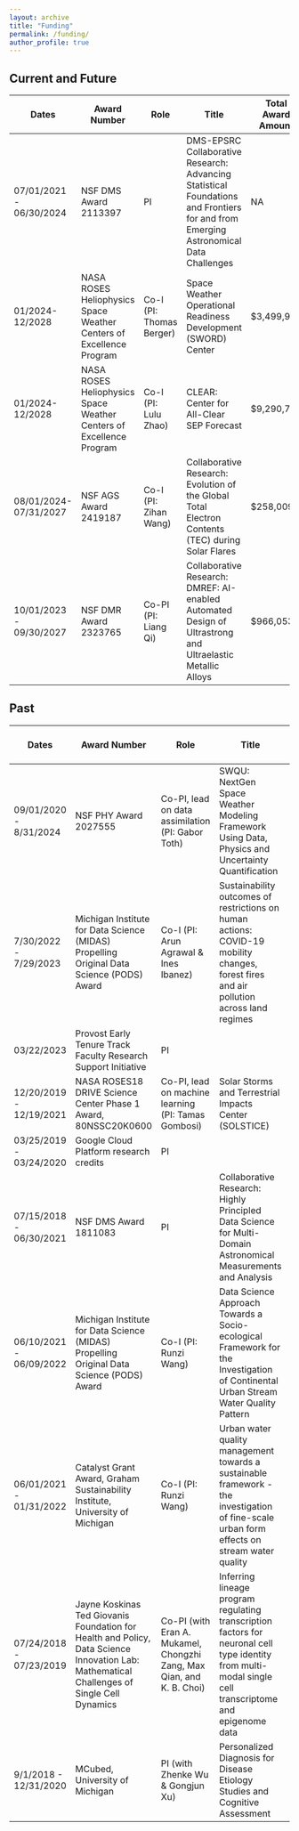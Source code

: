 ```yaml
---
layout: archive
title: "Funding"
permalink: /funding/
author_profile: true 
---
```


## Current and Future

| Dates | Award Number | Role | Title | Total Award Amount | My Award Amount
| -- | ---- | ---- | ----------------------- | --- | --- |
|07/01/2021 - 06/30/2024| NSF DMS Award 2113397 | PI | DMS-EPSRC Collaborative Research: Advancing Statistical Foundations and Frontiers for and from Emerging Astronomical Data Challenges | NA |  $160,000 |
|01/2024-12/2028 | NASA ROSES Heliophysics Space Weather Centers of Excellence Program | Co-I (PI: Thomas Berger) | Space Weather Operational Readiness Development (SWORD) Center | $3,499,990| $128,062 |
|01/2024-12/2028 | NASA ROSES Heliophysics Space Weather Centers of Excellence Program | Co-I (PI: Lulu Zhao) | CLEAR: Center for All-Clear SEP Forecast | $9,290,762 | $645,898 |
|08/01/2024-07/31/2027 | NSF AGS Award 2419187| Co-I (PI: Zihan Wang) | Collaborative Research: Evolution of the Global Total Electron Contents (TEC) during Solar Flares | $258,009|half|
|10/01/2023 - 09/30/2027 | NSF DMR Award 2323765 | Co-PI (PI: Liang Qi) | Collaborative Research: DMREF: AI-enabled Automated Design of Ultrastrong and Ultraelastic Metallic Alloys | $966,053 | $116,568 |

## Past


| Dates | Award Number | Role | Title | Total Award Amount | My Award Amount
| -- | ---- | ---- | ----------------------- | --- | --- |
|09/01/2020 - 8/31/2024 | NSF PHY Award 2027555 | Co-PI, lead on data assimilation (PI: Gabor Toth) | SWQU: NextGen Space Weather Modeling Framework Using Data, Physics and Uncertainty Quantification | $2,860,000 | $333,451 |
|7/30/2022 - 7/29/2023 | Michigan Institute for Data Science (MIDAS) Propelling Original Data Science (PODS) Award | Co-I (PI: Arun Agrawal & Ines Ibanez) | Sustainability outcomes of restrictions on human actions: COVID-19 mobility changes, forest fires and air pollution across land regimes | $35,000 | 0|
|03/22/2023 | Provost Early Tenure Track Faculty Research Support Initiative | PI | |NA| $3,000 |
|12/20/2019 - 12/19/2021 | NASA ROSES18 DRIVE Science Center Phase 1 Award, 80NSSC20K0600 | Co-PI, lead on machine learning (PI: Tamas Gombosi) | Solar Storms and Terrestrial Impacts Center (SOLSTICE) | $1,200,000 | $203,247 |
|03/25/2019 - 03/24/2020 | Google Cloud Platform research credits | PI | |NA | $6,000 |
|07/15/2018 - 06/30/2021 | NSF DMS Award 1811083 | PI | Collaborative Research: Highly Principled Data Science for Multi-Domain Astronomical Measurements and Analysis|NA| $79,996|
|06/10/2021 - 06/09/2022 | Michigan Institute for Data Science (MIDAS) Propelling Original Data Science (PODS) Award | Co-I (PI: Runzi Wang) | Data Science Approach Towards a Socio-ecological Framework for the Investigation of Continental Urban Stream Water Quality Pattern | $70,000 |0 |
|06/01/2021 - 01/31/2022 | Catalyst Grant Award, Graham Sustainability Institute, University of Michigan | Co-I (PI: Runzi Wang) | Urban water quality management towards a sustainable framework - the investigation of fine-scale urban form effects on stream water quality | $10,000 | 0|
|07/24/2018 - 07/23/2019 | Jayne Koskinas Ted Giovanis Foundation for Health and Policy, Data Science Innovation Lab: Mathematical Challenges of Single Cell Dynamics | Co-PI (with Eran A. Mukamel, Chongzhi Zang, Max Qian, and K. B. Choi) | Inferring lineage program regulating transcription factors for neuronal cell type identity from multi-modal single cell transcriptome and epigenome data | $6,000| 1/5|
|9/1/2018 - 12/31/2020 | MCubed, University of Michigan | PI (with Zhenke Wu & Gongjun Xu) | Personalized Diagnosis for Disease Etiology Studies and Cognitive Assessment | $60,000 |$20,000|
